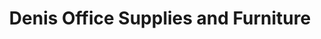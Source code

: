 ---
title: "Denis Office Supplies and Furniture"
url: /moncton/denis-office-supplies-and-furniture/
shop: Möbel
---